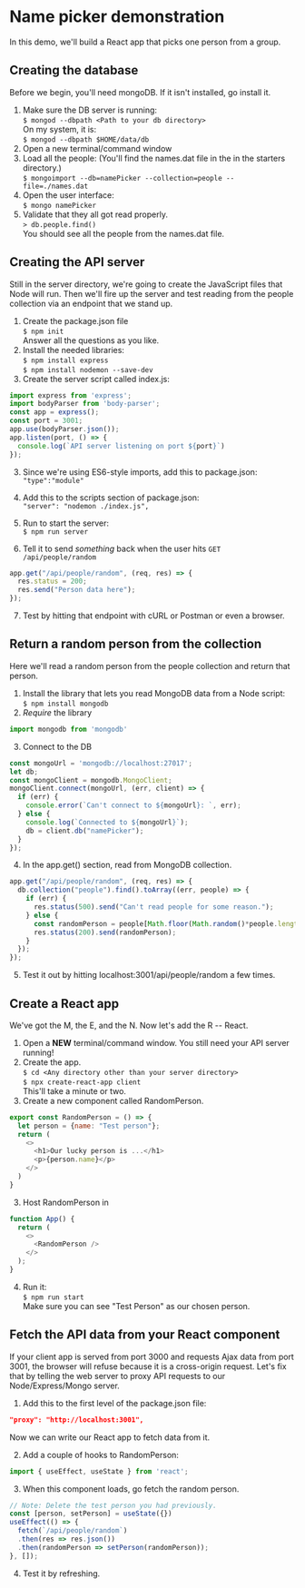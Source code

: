 # Name picker demonstration

In this demo, we'll build a React app that picks one person from a group. 

## Creating the database
Before we begin, you'll need mongoDB. If it isn't installed, go install it.
1. Make sure the DB server is running:  
`$ mongod --dbpath <Path to your db directory>`  
On my system, it is:  
`$ mongod --dbpath $HOME/data/db`
2. Open a new terminal/command window
3. Load all the people: 
(You'll find the names.dat file in the in the starters directory.)  
`$ mongoimport --db=namePicker --collection=people --file=./names.dat`
4. Open the user interface:  
`$ mongo namePicker`
5. Validate that they all got read properly.  
`> db.people.find()`  
You should see all the people from the names.dat file.

## Creating the API server
Still in the server directory, we're going to create the JavaScript files that Node will run. Then we'll fire up the server and test reading from the people collection via an endpoint that we stand up.
1. Create the package.json file  
`$ npm init`  
Answer all the questions as you like.
1. Install the needed libraries:  
`$ npm install express`  
`$ npm install nodemon --save-dev`
2. Create the server script called index.js:
```javascript
import express from 'express';
import bodyParser from 'body-parser';
const app = express();
const port = 3001;
app.use(bodyParser.json());
app.listen(port, () => {
  console.log(`API server listening on port ${port}`)
});
```
3. Since we're using ES6-style imports, add this to package.json:  
`"type":"module"`

4. Add this to the scripts section of package.json:  
`"server": "nodemon ./index.js",`
5. Run to start the server:  
`$ npm run server`
6. Tell it to send *something* back when the user hits `GET /api/people/random`
```javascript
app.get("/api/people/random", (req, res) => {
  res.status = 200;
  res.send("Person data here");
});
```
7. Test by hitting that endpoint with cURL or Postman or even a browser.

## Return a random person from the collection
Here we'll read a random person from the people collection and return that person.
1. Install the library that lets you read MongoDB data from a Node script:  
`$ npm install mongodb`
2. *Require* the library
```javascript
import mongodb from 'mongodb'
```
3. Connect to the DB
```javascript
const mongoUrl = 'mongodb://localhost:27017';
let db;
const mongoClient = mongodb.MongoClient;
mongoClient.connect(mongoUrl, (err, client) => {
  if (err) {
    console.error(`Can't connect to ${mongoUrl}: `, err);
  } else {
    console.log(`Connected to ${mongoUrl}`);
    db = client.db("namePicker");
  }
});
```
4. In the app.get() section, read from MongoDB collection.
```javascript
app.get("/api/people/random", (req, res) => {
  db.collection("people").find().toArray((err, people) => {
    if (err) {
      res.status(500).send("Can't read people for some reason.");
    } else {
      const randomPerson = people[Math.floor(Math.random()*people.length)];
      res.status(200).send(randomPerson);
    }
  });
});
```
5. Test it out by hitting localhost:3001/api/people/random a few times.

## Create a React app
We've got the M, the E, and the N. Now let's add the R -- React.
1. Open a __NEW__ terminal/command window. You still need your API server running!
1. Create the app.  
`$ cd <Any directory other than your server directory>`  
`$ npx create-react-app client`  
This'll take a minute or two.
2. Create a new component called RandomPerson.
```javascript
export const RandomPerson = () => {
  let person = {name: "Test person"};
  return (
    <>
      <h1>Our lucky person is ...</h1>
      <p>{person.name}</p>
    </>
  )
}
```
3. Host RandomPerson in <App />
```javascript
function App() {
  return (
    <>
      <RandomPerson />
    </>
  );
}
```
4. Run it:  
`$ npm run start`  
Make sure you can see "Test Person" as our chosen person.

## Fetch the API data from your React component
If your client app is served from port 3000 and requests Ajax data from port 3001, the browser will refuse because it is a cross-origin request. Let's fix that by telling the web server to proxy API requests to our Node/Express/Mongo server.
1. Add this to the first level of the package.json file:
```json
"proxy": "http://localhost:3001",
```
Now we can write our React app to fetch data from it.

2. Add a couple of hooks to RandomPerson:
```javascript
import { useEffect, useState } from 'react';
```
3. When this component loads, go fetch the random person.
```javascript
// Note: Delete the test person you had previously.
const [person, setPerson] = useState({})
useEffect(() => {
  fetch(`/api/people/random`)
  .then(res => res.json())
  .then(randomPerson => setPerson(randomPerson));
}, []);
```
4. Test it by refreshing.
